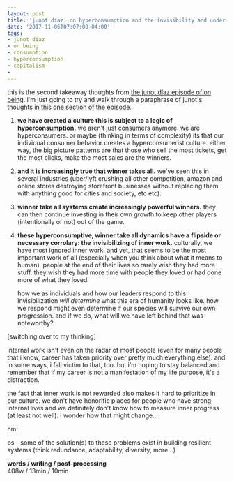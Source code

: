 ```yaml
---
layout: post
title: 'junot díaz: on hyperconsumption and the invisibility and under-prioritization of inner work in american culture'
date: '2017-11-06T07:07:00-04:00'
tags:
- junot díaz
- on being
- consumption
- hyperconsumption
- capitalism
- 
--- 
```


this is the second takeaway thoughts from [the junot díaz episode of on being](https://onbeing.org/programs/junot-diaz-radical-hope-is-our-best-weapon-sep2017/). i'm just going to try and walk through a paraphrase of junot's thoughts in [this one section of the episode](https://overcast.fm/+BYAbhaNOI/26:01). 

1. **we have created a culture this is subject to a logic of hyperconsumption.** we aren't just consumers anymore. we are hyperconsumers. or maybe (thinking in terms of complexity) its that our individual consumer behavior creates a hyperconsumerist culture. either way, the big picture patterns are that those who sell the most tickets, get the most clicks, make the most sales are the winners. 

1. **and it is increasingly true that winner takes all.** we've seen this in several industries (uber/lyft crushing all other competition, amazon and online stores destroying storefront businesses without replacing them with anything good for cities and society, etc etc). 

1. **winner take all systems create increasingly powerful winners.** they can then continue investing in their own growth to keep other players (intentionally or not) out of the game.

1. **these hyperconsumptive, winner take all dynamics have a flipside or necessary corrolary: the invisibilizing of inner work.** culturally, we have most ignored inner work. and yet, that seems to be the most important work of all (especially when you think about what it means to human). people at the end of their lives so rarely wish they had more stuff. they wish they had more time with people they loved or had done more of what they loved. 

    how we as individuals and how our leaders respond to this invisibilization *will determine* what this era of humanity looks like. how we respond might even determine if our species will survive our own progression. and if we do, what will we have left behind that was noteworthy? 

[switching over to my thinking]

internal work isn't even on the radar of most people (even for many people that i know, career has taken priority over pretty much everything else). and in some ways, i fall victim to that, too. but i'm hoping to stay balanced and remember that if my career is not a manifestation of my life purpose, it's a distraction. 

the fact that inner work is not rewarded also makes it hard to prioritize in our culture. we don't have honorific places for people who have strong internal lives and we definitely don't know how to measure inner progress (at least not well). i wonder how that might change... 

hm!

ps - some of the solution(s) to these problems exist in building resilient systems (think redundance, adaptability, diversity, more...)
<!-- hyperlink bank -->

**words / writing / post-processing**  
408w / 13min / 10min